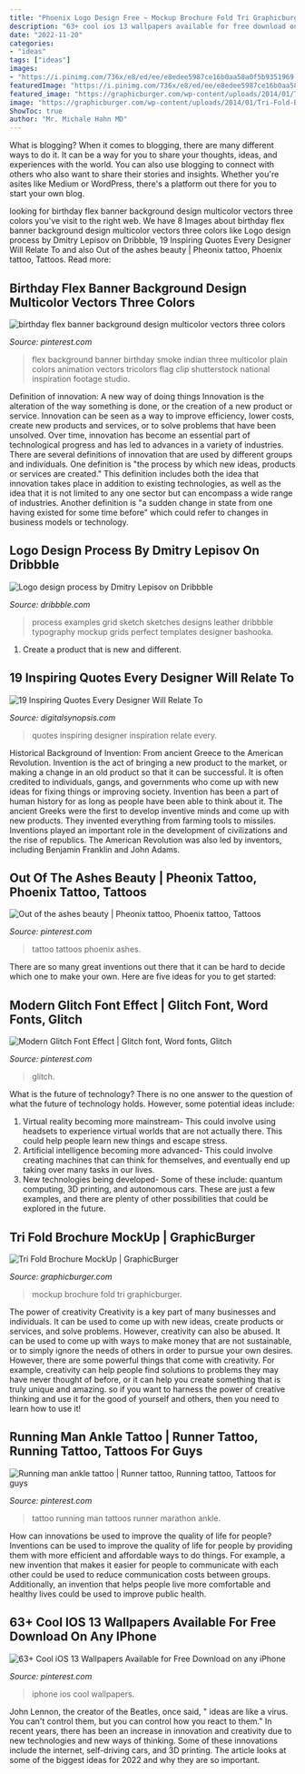 ```yaml
---
title: "Phoenix Logo Design Free ~ Mockup Brochure Fold Tri Graphicburger"
description: "63+ cool ios 13 wallpapers available for free download on any iphone"
date: "2022-11-20"
categories:
- "ideas"
tags: ["ideas"]
images:
- "https://i.pinimg.com/736x/e8/ed/ee/e8edee5987ce16b0aa58a0f5b9351969--running-man-marathon-tattoo.jpg"
featuredImage: "https://i.pinimg.com/736x/e8/ed/ee/e8edee5987ce16b0aa58a0f5b9351969--running-man-marathon-tattoo.jpg"
featured_image: "https://graphicburger.com/wp-content/uploads/2014/01/Tri-Fold-Brochure-MockUp-full.jpg"
image: "https://graphicburger.com/wp-content/uploads/2014/01/Tri-Fold-Brochure-MockUp-full.jpg"
ShowToc: true
author: "Mr. Michale Hahn MD"
---
```



What is blogging?
When it comes to blogging, there are many different ways to do it. It can be a way for you to share your thoughts, ideas, and experiences with the world. You can also use blogging to connect with others who also want to share their stories and insights. Whether you're asites like Medium or WordPress, there's a platform out there for you to start your own blog.

	

		
looking for birthday flex banner background design multicolor vectors three colors you've visit to the right web. We have 8 Images about birthday flex banner background design multicolor vectors three colors like Logo design process by Dmitry Lepisov on Dribbble, 19 Inspiring Quotes Every Designer Will Relate To and also Out of the ashes beauty | Pheonix tattoo, Phoenix tattoo, Tattoos. Read more:
		
    
## Birthday Flex Banner Background Design Multicolor Vectors Three Colors

<img loading=lazy src="https://i.pinimg.com/736x/26/ef/88/26ef8831271ec29a31bcbef6e0ef1937.jpg" onerror="this.onerror=null;this.src='https://tse4.mm.bing.net/th?id=OIP.6uSvrXA-RDwRS8XlehX1UgHaEK&amp;pid=15.1';" alt="birthday flex banner background design multicolor vectors three colors">

_Source: pinterest.com_

>flex background banner birthday smoke indian three multicolor plain colors animation vectors tricolors flag clip shutterstock national inspiration footage studio. 

	

Definition of innovation: A new way of doing things
Innovation is the alteration of the way something is done, or the creation of a new product or service. Innovation can be seen as a way to improve efficiency, lower costs, create new products and services, or to solve problems that have been unsolved. Over time, innovation has become an essential part of technological progress and has led to advances in a variety of industries.
There are several definitions of innovation that are used by different groups and individuals. One definition is "the process by which new ideas, products or services are created." This definition includes both the idea that innovation takes place in addition to existing technologies, as well as the idea that it is not limited to any one sector but can encompass a wide range of industries. Another definition is "a sudden change in state from one having existed for some time before" which could refer to changes in business models or technology.

    
## Logo Design Process By Dmitry Lepisov On Dribbble

<img loading=lazy src="https://cdn.dribbble.com/users/1139587/screenshots/5996547/kr_sketches_shot_straight_v2_14_4x.jpg" onerror="this.onerror=null;this.src='https://tse3.mm.bing.net/th?id=OIP.YJFXfo-f6WO-7SPYSfER9QHaFj&amp;pid=15.1';" alt="Logo design process by Dmitry Lepisov on Dribbble">

_Source: dribbble.com_

>process examples grid sketch sketches designs leather dribbble typography mockup grids perfect templates designer bashooka. 

	

1. Create a product that is new and different.

    
## 19 Inspiring Quotes Every Designer Will Relate To

<img loading=lazy src="https://digitalsynopsis.com/wp-content/uploads/2015/06/inspiring-design-quotes-17.jpg" onerror="this.onerror=null;this.src='https://tse3.mm.bing.net/th?id=OIP.BoMqLXdpkX9klRwbw1obSgHaKk&amp;pid=15.1';" alt="19 Inspiring Quotes Every Designer Will Relate To">

_Source: digitalsynopsis.com_

>quotes inspiring designer inspiration relate every. 

	

Historical Background of Invention: From ancient Greece to the American Revolution.
Invention is the act of bringing a new product to the market, or making a change in an old product so that it can be successful. It is often credited to individuals, gangs, and governments who come up with new ideas for fixing things or improving society. Invention has been a part of human history for as long as people have been able to think about it. The ancient Greeks were the first to develop inventive minds and come up with new products. They invented everything from farming tools to missiles. Inventions played an important role in the development of civilizations and the rise of republics. The American Revolution was also led by inventors, including Benjamin Franklin and John Adams.

    
## Out Of The Ashes Beauty | Pheonix Tattoo, Phoenix Tattoo, Tattoos

<img loading=lazy src="https://i.pinimg.com/736x/09/ae/7f/09ae7f9650f5b1b50cd8f59fbab91ac2.jpg" onerror="this.onerror=null;this.src='https://tse3.mm.bing.net/th?id=OIP.Dr2WwPFaRNQ7jbK9c9jAXgHaLR&amp;pid=15.1';" alt="Out of the ashes beauty | Pheonix tattoo, Phoenix tattoo, Tattoos">

_Source: pinterest.com_

>tattoo tattoos phoenix ashes. 

	

There are so many great inventions out there that it can be hard to decide which one to make your own. Here are five ideas for you to get started: 

    
## Modern Glitch Font Effect | Glitch Font, Word Fonts, Glitch

<img loading=lazy src="https://i.pinimg.com/736x/90/46/6f/90466fbab7ac5e0c41b716571fc0b992.jpg" onerror="this.onerror=null;this.src='https://tse3.mm.bing.net/th?id=OIP.QO9ZKKLTwfRniVzBGvKV8wHaFj&amp;pid=15.1';" alt="Modern Glitch Font Effect | Glitch font, Word fonts, Glitch">

_Source: pinterest.com_

>glitch. 

	

What is the future of technology?
There is no one answer to the question of what the future of technology holds. However, some potential ideas include: 

1. Virtual reality becoming more mainstream- This could involve using headsets to experience virtual worlds that are not actually there. This could help people learn new things and escape stress. 
2. Artificial intelligence becoming more advanced- This could involve creating machines that can think for themselves, and eventually end up taking over many tasks in our lives. 
3. New technologies being developed- Some of these include: quantum computing, 3D printing, and autonomous cars. These are just a few examples, and there are plenty of other possibilities that could be explored in the future.

    
## Tri Fold Brochure MockUp | GraphicBurger

<img loading=lazy src="https://graphicburger.com/wp-content/uploads/2014/01/Tri-Fold-Brochure-MockUp-full.jpg" onerror="this.onerror=null;this.src='https://tse1.mm.bing.net/th?id=OIP._UZ6ficARVKsKHk6YKQtBwHaFj&amp;pid=15.1';" alt="Tri Fold Brochure MockUp | GraphicBurger">

_Source: graphicburger.com_

>mockup brochure fold tri graphicburger. 

	

The power of creativity
Creativity is a key part of many businesses and individuals. It can be used to come up with new ideas, create products or services, and solve problems. However, creativity can also be abused. It can be used to come up with ways to make money that are not sustainable, or to simply ignore the needs of others in order to pursue your own desires. However, there are some powerful things that come with creativity. For example, creativity can help people find solutions to problems they may have never thought of before, or it can help you create something that is truly unique and amazing. so if you want to harness the power of creative thinking and use it for the good of yourself and others, then you need to learn how to use it!

    
## Running Man Ankle Tattoo | Runner Tattoo, Running Tattoo, Tattoos For Guys

<img loading=lazy src="https://i.pinimg.com/736x/e8/ed/ee/e8edee5987ce16b0aa58a0f5b9351969--running-man-marathon-tattoo.jpg" onerror="this.onerror=null;this.src='https://tse4.mm.bing.net/th?id=OIP.b-aAyLZVO9rPsPkzu-0_jQHaJ6&amp;pid=15.1';" alt="Running man ankle tattoo | Runner tattoo, Running tattoo, Tattoos for guys">

_Source: pinterest.com_

>tattoo running man tattoos runner marathon ankle. 

	

How can innovations be used to improve the quality of life for people?
Inventions can be used to improve the quality of life for people by providing them with more efficient and affordable ways to do things. For example, a new invention that makes it easier for people to communicate with each other could be used to reduce communication costs between groups. Additionally, an invention that helps people live more comfortable and healthy lives could be used to improve public health.

    
## 63+ Cool IOS 13 Wallpapers Available For Free Download On Any IPhone

<img loading=lazy src="https://i.pinimg.com/736x/c8/5b/6a/c85b6a67ae34564a6b6a3383b3b06681.jpg" onerror="this.onerror=null;this.src='https://tse2.mm.bing.net/th?id=OIP.d92WYsEyu-NsIWT_ZeweMwHaNL&amp;pid=15.1';" alt="63+ Cool iOS 13 Wallpapers Available for Free Download on any iPhone">

_Source: pinterest.com_

>iphone ios cool wallpapers. 

	

John Lennon, the creator of the Beatles, once said, " ideas are like a virus. You can't control them, but you can control how you react to them." In recent years, there has been an increase in innovation and creativity due to new technologies and new ways of thinking. Some of these innovations include the internet, self-driving cars, and 3D printing. The article looks at some of the biggest ideas for 2022 and why they are so important.

